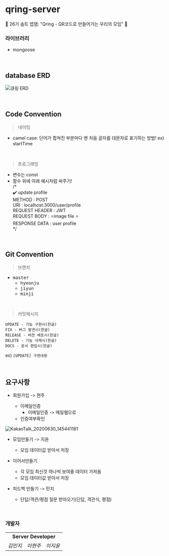 # qring-server
🐬 26기 솝트 앱잼: "Qring - QR코드로 만들어가는 우리의 모임" 🐬



### 라이브러리

* mongoose



<br>

## database ERD
![큐링 ERD](https://user-images.githubusercontent.com/37949197/86369943-10cc8800-bcba-11ea-95f2-d1f434d59032.png)

<br>



## Code Convention

> 네이밍

* camel case: 단어가 합쳐진 부분마다 맨 처음 글자를 대문자로 표기하는 방법!
ex) startTime

<br>

> 프로그래밍
* 변수는 const
* 함수 위에 아래 예시처럼 써주기!  <br>
/*  <br>
    ✔️ update profile <br>
    METHOD : POST <br>
    URI : localhost:3000/user/profile <br>
    REQUEST HEADER : JWT  <br>
    REQUEST BODY : ⭐️image file ⭐️  <br>
    RESPONSE DATA : user profile   <br>
*/




<br>



## Git Convention

>  브랜치


* <kbd>master</kbd>
  * <kbd>hyeonju</kbd>
  * <kbd>jiyun</kbd>
  * <kbd>minji</kbd>

<br>



> 커밋메시지

```
UPDATE - 기능 구현시(한글)
FIX - 버그 발견시(한글)
RELEASE - 버전 배포시(한글)
DELETE - 기능 삭제시(한글)
DOCS - 문서 편집시(한글)
```

ex) `[UPDATE] 구현내용`

<br>



## 요구사항

* 회원가입  -> 현주

  * 이메일인증
    * 이메일인증 -> 메일웹으로
  * 인증여부확인
  

![KakaoTalk_20200630_145441181](https://user-images.githubusercontent.com/37949197/86088691-c7294500-bae1-11ea-9016-664c332b7331.png)

* 모임만들기  -> 지윤

  * 모임 데이터값 받아서 저장
  
* 이어서만들기
  * 각 모임 최신것 하나씩 보여줄 데이터 가져옴
  * 모임 데이터값 받아서 저장

* 피드백 만들기  -> 민지
    * 단답/객관/평점 질문 받아오기(단답, 객관식, 평점)

 

<br>



### 개발자

<table>
    <tr align="center">
      <td colspan="3"><b>Server Developer<b></td>
    </tr>
    <tr align="center">
        <td>
            <I>김민지</I>
        </td>
        <td>
            <I>이현주</I>
        </td>
        <td>
            <I>이지윤</I>
        </td>
    </tr>
</table>





